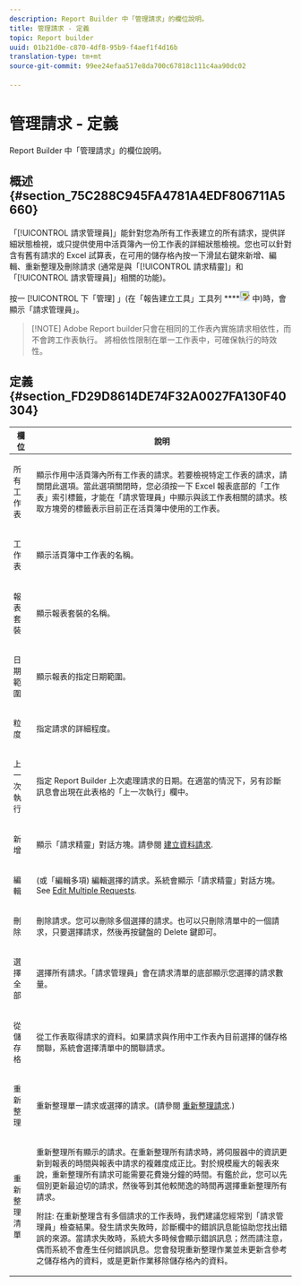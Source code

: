 ```yaml
---
description: Report Builder 中「管理請求」的欄位說明。
title: 管理請求 - 定義
topic: Report builder
uuid: 01b21d0e-c870-4df8-95b9-f4aef1f4d16b
translation-type: tm+mt
source-git-commit: 99ee24efaa517e8da700c67818c111c4aa90dc02

---
```



# 管理請求 - 定義

Report Builder 中「管理請求」的欄位說明。

## 概述 {#section_75C288C945FA4781A4EDF806711A5660}

「[!UICONTROL 請求管理員]」能針對您為所有工作表建立的所有請求，提供詳細狀態檢視，或只提供使用中活頁簿內一份工作表的詳細狀態檢視。您也可以針對含有舊有請求的 Excel 試算表，在可用的儲存格內按一下滑鼠右鍵來新增、編輯、重新整理及刪除請求 (通常是與「[!UICONTROL 請求精靈]」和「[!UICONTROL 請求管理員]」相關的功能)。

按一 [!UICONTROL 下「管理] 」(在「報告建立工具」工具列 ****![](assets/edit_request.gif) 中)時，會顯示「請求管理員」。

> [!NOTE] Adobe Report builder只會在相同的工作表內實施請求相依性，而不會跨工作表執行。 將相依性限制在單一工作表中，可確保執行的時效性。

## 定義 {#section_FD29D8614DE74F32A0027FA130F40304}

<table id="table_0880204181074BDBBA37E3DF2972A672"> 
 <thead> 
  <tr> 
   <th colname="col1" class="entry"> 欄位 </th> 
   <th colname="col2" class="entry"> 說明 </th> 
  </tr> 
 </thead>
 <tbody> 
  <tr> 
   <td colname="col1"> <p>所有工作表 </p> </td> 
   <td colname="col2"> <p>顯示作用中活頁簿內所有工作表的請求。若要檢視特定工作表的請求，請關閉此選項。當此選項關閉時，您必須按一下 Excel 報表底部的「工作表」索引標籤，才能在「<span class="wintitle">請求管理員</span>」中顯示與該工作表相關的請求。核取方塊旁的標籤表示目前正在活頁簿中使用的工作表。 </p> </td> 
  </tr> 
  <tr> 
   <td colname="col1"> <p>工作表 </p> </td> 
   <td colname="col2"> <p>顯示活頁簿中工作表的名稱。 </p> </td> 
  </tr> 
  <tr> 
   <td colname="col1"> <p>報表套裝 </p> </td> 
   <td colname="col2"> <p>顯示報表套裝的名稱。 </p> </td> 
  </tr> 
  <tr> 
   <td colname="col1"> <p>日期範圍 </p> </td> 
   <td colname="col2"> <p>顯示報表的指定日期範圍。 </p> </td> 
  </tr> 
  <tr> 
   <td colname="col1"> <p>粒度 </p> </td> 
   <td colname="col2"> <p>指定請求的詳細程度。 </p> </td> 
  </tr> 
  <tr> 
   <td colname="col1"> <p> 上一次執行 </p> </td> 
   <td colname="col2"> <p>指定 Report Builder 上次處理請求的日期。在適當的情況下，另有診斷訊息會出現在此表格的「<span class="wintitle">上一次執行</span>」欄中。 </p> </td> 
  </tr> 
  <tr> 
   <td colname="col1"> <p>新增 </p> </td> 
   <td colname="col2"> <p>顯示「請求精靈」對話方塊。請參閱 <a href="/help/analyze/report-builder/data-requests/t-create-a-data-request.md"   > 建立資料請求</a>. </p> </td> 
  </tr> 
  <tr> 
   <td colname="col1"> <p>編輯 </p> </td> 
   <td colname="col2"> <p> (或「編輯多項) 編輯選擇的請求。系統會顯示「<span class="wintitle">請求精靈</span>」對話方塊。See <a href="/help/analyze/report-builder/manage-requests/t-edit-multiple-requests.md"   > Edit Multiple Requests</a>. </p> </td> 
  </tr> 
  <tr> 
   <td colname="col1"> <p>刪除 </p> </td> 
   <td colname="col2"> <p>刪除請求。您可以刪除多個選擇的請求。也可以只刪除清單中的一個請求，只要選擇請求，然後再按鍵盤的 Delete 鍵即可。 </p> </td> 
  </tr> 
  <tr> 
   <td colname="col1"> <p> 選擇全部 </p> </td> 
   <td colname="col2"> <p>選擇所有請求。「<span class="wintitle">請求管理員</span>」會在請求清單的底部顯示您選擇的請求數量。 </p> </td> 
  </tr> 
  <tr> 
   <td colname="col1"> <p>從儲存格 </p> </td> 
   <td colname="col2"> <p>從工作表取得請求的資料。如果請求與作用中工作表內目前選擇的儲存格關聯，系統會選擇清單中的關聯請求。 </p> </td> 
  </tr> 
  <tr> 
   <td colname="col1"> <p> 重新整理 </p> </td> 
   <td colname="col2"> <p>重新整理單一請求或選擇的請求。(請參閱 <a href="/help/analyze/report-builder/manage-requests/t-refresh-a-request.md"   > 重新整理請求</a>.) </p> </td> 
  </tr> 
  <tr> 
   <td colname="col1"> <p>重新整理清單 </p> </td> 
   <td colname="col2"> <p>重新整理所有顯示的請求。在重新整理所有請求時，將伺服器中的資訊更新到報表的時間與報表中請求的複雜度成正比。對於規模龐大的報表來說，重新整理所有請求可能需要花費幾分鐘的時間。有鑑於此，您可以先個別更新最迫切的請求，然後等到其他較閒逸的時間再選擇<span class="wintitle">重新整理所有請求</span>。 </p> <p> <p>附註: 在重新整理含有多個請求的工作表時，我們建議您經常到「<span class="wintitle">請求管理員</span>」檢查結果。發生請求失敗時，診斷欄中的錯誤訊息能協助您找出錯誤的來源。當請求失敗時，系統大多時候會顯示錯誤訊息；然而請注意，偶而系統不會產生任何錯誤訊息。您會發現重新整理作業並未更新含參考之儲存格內的資料，或是更新作業移除儲存格內的資料。 </p> </p> </td> 
  </tr> 
 </tbody> 
</table>

